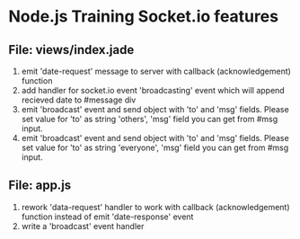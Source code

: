 Node.js Training Socket.io features
===========================

File: views/index.jade
----------------------
1.  emit 'date-request' message to server with callback (acknowledgement) function
2.  add handler for socket.io event 'broadcasting' event which will append recieved date to #message div
3.  emit 'broadcast' event and send object with 'to' and 'msg' fields. Please set value for 'to' as string 'others', 'msg' field you can get from #msg input.
4.  emit 'broadcast' event and send object with 'to' and 'msg' fields. Please set value for 'to' as string 'everyone', 'msg' field you can get from #msg input. 

File: app.js
------------
1.  rework 'data-request' handler to work with callback (acknowledgement) function instead of emit 'date-response' event
2.  write a 'broadcast' event handler
